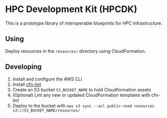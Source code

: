 # HPC Development Kit (HPCDK)

This is a prototype library of interoperable blueprints for HPC infrastructure.

## Using

Deploy resources in the `resources/` directory using CloudFormation. 

## Developing

1. Install and configure the AWS CLI
2. Install [cfn-lint](https://github.com/aws-cloudformation/cfn-lint)
3. Create an S3 bucket `S3_BUCKET_NAME` to hold Cloudformation assets
4. (Optional) Lint any new or updated CloudFormation templates with cfn-lint
5. Deploy to the bucket with `aws s3 sync --acl public-read resources s3://S3_BUCKET_NAME/resources/`
